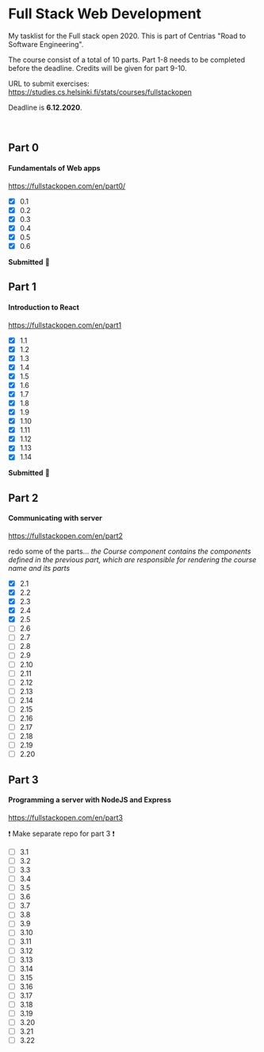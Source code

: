 # Full Stack Web Development

My tasklist for the Full stack open 2020. This is part of Centrias "Road to Software Engineering". 

The course consist of a total of 10 parts. Part 1-8 needs to be completed before the deadline. Credits will be given for part 9-10.

URL to submit exercises: https://studies.cs.helsinki.fi/stats/courses/fullstackopen

Deadline is **6.12.2020**.

<br>

## Part 0

#### Fundamentals of Web apps

https://fullstackopen.com/en/part0/

- [x] 0.1
- [x] 0.2
- [x] 0.3
- [x] 0.4
- [x] 0.5
- [x] 0.6

**Submitted** :rocket:

## Part 1

#### Introduction to React

https://fullstackopen.com/en/part1

- [x] 1.1
- [x] 1.2
- [x] 1.3
- [x] 1.4
- [x] 1.5
- [x] 1.6 
- [x] 1.7 
- [x] 1.8
- [x] 1.9
- [x] 1.10
- [x] 1.11
- [x] 1.12
- [x] 1.13
- [x] 1.14

**Submitted** :rocket:

## Part 2

#### Communicating with server

https://fullstackopen.com/en/part2

redo some of the parts... *the Course component contains the components defined in the previous part, which are responsible for rendering the course name and its parts*

- [x] 2.1
- [x] 2.2
- [x] 2.3
- [x] 2.4
- [x] 2.5
- [ ] 2.6
- [ ] 2.7
- [ ] 2.8
- [ ] 2.9
- [ ] 2.10
- [ ] 2.11
- [ ] 2.12
- [ ] 2.13
- [ ] 2.14
- [ ] 2.15
- [ ] 2.16
- [ ] 2.17
- [ ] 2.18
- [ ] 2.19
- [ ] 2.20

## Part 3

#### Programming a server with NodeJS and Express

https://fullstackopen.com/en/part3

:exclamation:  Make separate repo for part 3 :exclamation:

- [ ] 3.1
- [ ] 3.2
- [ ] 3.3
- [ ] 3.4
- [ ] 3.5
- [ ] 3.6
- [ ] 3.7
- [ ] 3.8
- [ ] 3.9
- [ ] 3.10
- [ ] 3.11
- [ ] 3.12
- [ ] 3.13
- [ ] 3.14
- [ ] 3.15
- [ ] 3.16
- [ ] 3.17
- [ ] 3.18
- [ ] 3.19
- [ ] 3.20
- [ ] 3.21
- [ ] 3.22